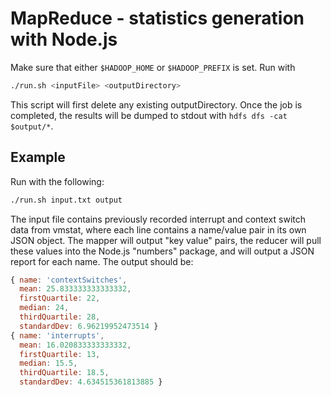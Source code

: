 MapReduce - statistics generation with Node.js
=======

Make sure that either ``$HADOOP_HOME`` or ``$HADOOP_PREFIX`` is set.  Run with
```bash
./run.sh <inputFile> <outputDirectory>
```

This script will first delete any existing outputDirectory.  Once the job is completed, the results will be dumped to stdout with ``hdfs dfs -cat $output/*``.

## Example
Run with the following:
```bash
./run.sh input.txt output
```
The input file contains previously recorded interrupt and context switch data from vmstat, where each line contains a name/value pair in its own JSON object.  The mapper will output "key value" pairs, the reducer will pull these values into the Node.js "numbers" package, and will output a JSON report for each name.  The output should be:
```javascript
{ name: 'contextSwitches',  
  mean: 25.833333333333332, 
  firstQuartile: 22,  
  median: 24, 
  thirdQuartile: 28,  
  standardDev: 6.96219952473514 } 
{ name: 'interrupts', 
  mean: 16.020833333333332, 
  firstQuartile: 13,  
  median: 15.5, 
  thirdQuartile: 18.5,  
  standardDev: 4.634515361813885 }
```

